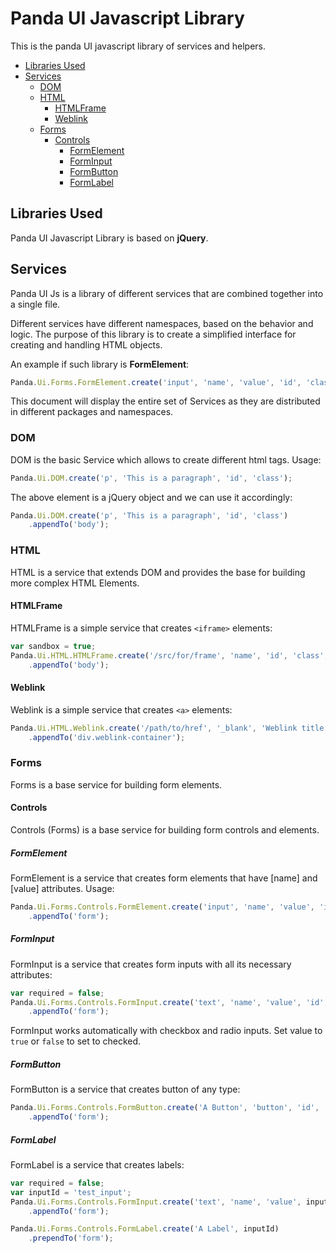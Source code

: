 # Panda UI Javascript Library

This is the panda UI javascript library of services and helpers.

- [Libraries Used](#libraries-used)
- [Services](#services)
  - [DOM](#dom)
  - [HTML](#html)
    - [HTMLFrame](#htmlframe)
    - [Weblink](#weblink)
  - [Forms](#forms)
    - [Controls](#controls)
      - [FormElement](#formelement)
      - [FormInput](#forminput)
      - [FormButton](#formbutton)
      - [FormLabel](#formlabel)

## Libraries Used

Panda UI Javascript Library is based on **jQuery**.

## Services

Panda UI Js is a library of different services that are combined together into a single file.

Different services have different namespaces, based on the behavior and logic. The purpose of this library is to 
create a simplified interface for creating and handling HTML objects.

An example if such library is **FormElement**:

```javascript
Panda.Ui.Forms.FormElement.create('input', 'name', 'value', 'id', 'class');
```

This document will display the entire set of Services as they are distributed in different packages and namespaces.

### DOM

DOM is the basic Service which allows to create different html tags. Usage:

```javascript
Panda.Ui.DOM.create('p', 'This is a paragraph', 'id', 'class');
```

The above element is a jQuery object and we can use it accordingly:
```javascript
Panda.Ui.DOM.create('p', 'This is a paragraph', 'id', 'class')
    .appendTo('body');
```

### HTML

HTML is a service that extends DOM and provides the base for building more complex HTML Elements.

#### HTMLFrame

HTMLFrame is a simple service that creates `<iframe>` elements:

```javascript
var sandbox = true;
Panda.Ui.HTML.HTMLFrame.create('/src/for/frame', 'name', 'id', 'class', sandbox)
    .appendTo('body');
```

#### Weblink

Weblink is a simple service that creates `<a>` elements:

```javascript
Panda.Ui.HTML.Weblink.create('/path/to/href', '_blank', 'Weblink title', 'id', 'class')
    .appendTo('div.weblink-container');
```

### Forms

Forms is a base service for building form elements.

#### Controls

Controls (Forms) is a base service for building form controls and elements.

##### FormElement

FormElement is a service that creates form elements that have [name] and [value] attributes. Usage:

```javascript
Panda.Ui.Forms.Controls.FormElement.create('input', 'name', 'value', 'id', 'class')
    .appendTo('form');
```

##### FormInput

FormInput is a service that creates form inputs with all its necessary attributes:

```javascript
var required = false;
Panda.Ui.Forms.Controls.FormInput.create('text', 'name', 'value', 'id', required)
    .appendTo('form');
```

FormInput works automatically with checkbox and radio inputs. Set value to `true` or `false` to set to checked.

##### FormButton

FormButton is a service that creates button of any type:

```javascript
Panda.Ui.Forms.Controls.FormButton.create('A Button', 'button', 'id', 'string')
    .appendTo('form');
```

##### FormLabel

FormLabel is a service that creates labels:

```javascript
var required = false;
var inputId = 'test_input';
Panda.Ui.Forms.Controls.FormInput.create('text', 'name', 'value', inputId, required)
    .appendTo('form');

Panda.Ui.Forms.Controls.FormLabel.create('A Label', inputId)
    .prependTo('form');
```
